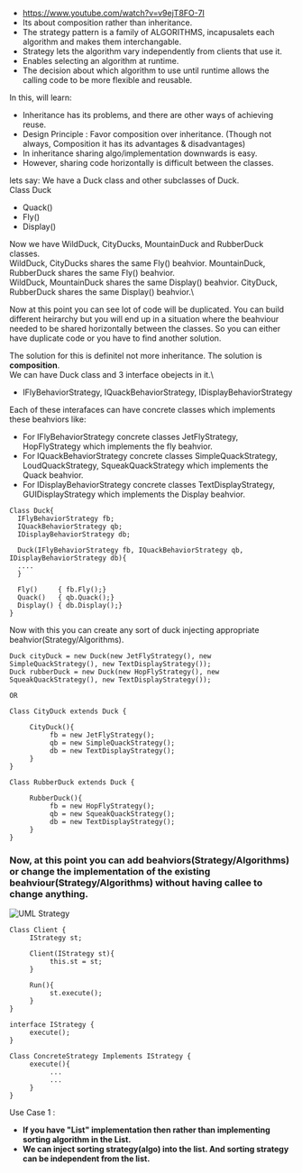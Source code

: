 * https://www.youtube.com/watch?v=v9ejT8FO-7I
* Its about composition rather than inheritance. 
* The strategy pattern is a family of ALGORITHMS, incapusalets each algorithm and makes them interchangable. 
* Strategy lets the algorithm vary independently from clients that use it.
* Enables selecting an algorithm at runtime.
* The decision about which algorithm to use until runtime allows the calling code to be more flexible and reusable.

In this, will learn:
* Inheritance has its problems, and there are other ways of achieving reuse.
* Design Principle : Favor composition over inheritance. (Though not always, Composition it has its advantages & disadvantages) 
* In inheritance sharing algo/implementation downwards is easy. 
* However, sharing code horizontally is difficult between the classes. 

     
lets say:  We have a Duck class and other subclasses of Duck.\
Class Duck
* Quack()
* Fly()
* Display()

Now we have WildDuck, CityDucks, MountainDuck and RubberDuck classes.\
WildDuck, CityDucks shares the same Fly() beahvior. MountainDuck, RubberDuck shares the same Fly() beahvior.\
WildDuck, MountainDuck shares the same Display() beahvior. CityDuck, RubberDuck shares the same Display() beahvior.\

Now at this point you can see lot of code will be duplicated. You can build different heirarchy but you will end up in a situation where the beahviour needed to be 
shared horizontally between the classes. So you can either have duplicate code or you have to find another solution. 


The solution for this is definitel not more inheritance. The solution is **composition**.\
We can have Duck class and 3 interface obejects in it.\
* IFlyBehaviorStrategy, IQuackBehaviorStrategy, IDisplayBehaviorStrategy 

Each of these interafaces can have concrete classes which implements these beahviors like: 
* For IFlyBehaviorStrategy concrete classes JetFlyStrategy, HopFlyStrategy which implements the fly beahvior.
* For IQuackBehaviorStrategy concrete classes SimpleQuackStrategy, LoudQuackStrategy, SqueakQuackStrategy which implements the Quack beahvior.
* For IDisplayBehaviorStrategy concrete classes TextDisplayStrategy, GUIDisplayStrategy which implements the Display beahvior.



```
Class Duck{
  IFlyBehaviorStrategy fb;
  IQuackBehaviorStrategy qb;
  IDisplayBehaviorStrategy db;
  
  Duck(IFlyBehaviorStrategy fb, IQuackBehaviorStrategy qb, IDisplayBehaviorStrategy db){
  ....
  }
  
  Fly()     { fb.Fly();}
  Quack()   { qb.Quack();}
  Display() { db.Display();}
}
```

Now with this you can create any sort of duck injecting appropriate beahvior(Strategy/Algorithms).

```
Duck cityDuck = new Duck(new JetFlyStrategy(), new SimpleQuackStrategy(), new TextDisplayStrategy());
Duck rubberDuck = new Duck(new HopFlyStrategy(), new SqueakQuackStrategy(), new TextDisplayStrategy());

OR 

Class CityDuck extends Duck {
     
     CityDuck(){
          fb = new JetFlyStrategy();
          qb = new SimpleQuackStrategy();
          db = new TextDisplayStrategy();
     }
}

Class RubberDuck extends Duck {
     
     RubberDuck(){
          fb = new HopFlyStrategy();
          qb = new SqueakQuackStrategy();
          db = new TextDisplayStrategy();
     }
}

```

### Now, at this point you can add beahviors(Strategy/Algorithms) or change the implementation of the existing beahviour(Strategy/Algorithms) without having callee to change anything.



![UML Strategy](http://www.programmingwithwolfgang.com/wp-content/uploads/2018/01/Strategy.jpg)
```
Class Client {
     IStrategy st;
     
     Client(IStrategy st){
          this.st = st;
     }
     
     Run(){
          st.execute();
     }    
}
     
interface IStrategy {
     execute();
}

Class ConcreteStrategy Implements IStrategy {
     execute(){
          ...
          ...
     }
}
```

Use Case 1 : 
* **If you have "List" implementation then rather than implementing sorting algorithm in the List.**
* **We can inject sorting strategy(algo) into the list. And sorting strategy can be independent from the list.**

